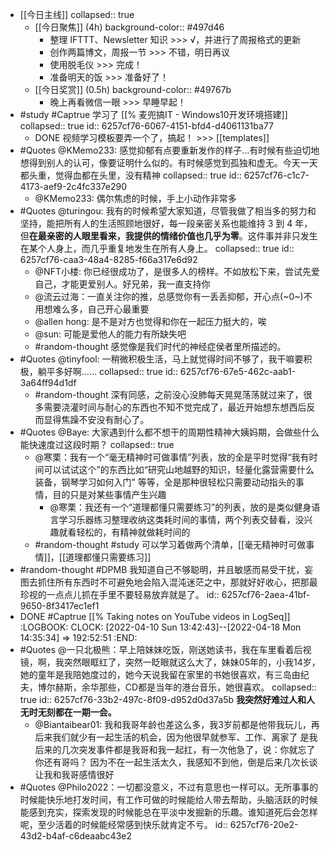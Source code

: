 - [[今日主线]]
  collapsed:: true
	- [[今日聚焦]] (4h)
	  background-color:: #497d46
		- 整理 IFTTT、Newsletter 知识 >>> √，并进行了周报格式的更新
		- 创作两篇博文，周报一节 >>> 不错，明日再议
		- 使用脱毛仪 >>> 完成！
		- 准备明天的饭 >>> 准备好了！
	- [[今日奖赏]] (0.5h)
	  background-color:: #49767b
		- 晚上再看微信一眼 >>> 早睡早起！
- #study #Captrue 学习了 [[% 麦兜搞IT - Windows10开发环境搭建]]
  collapsed:: true
  id:: 6257cf76-6067-4151-bfd4-d4061131ba77
	- DONE 视频学习模板要弄一个了，搞起！ >>> [[templates]]
- #Quotes @KMemo233: 感觉抑郁有点要重新发作的样子…有时候有些迫切地想得到别人的认可，像要证明什么似的。有时候感觉到孤独和虚无。今天一天都头重，觉得血都在头里，没有精神
  collapsed:: true
  id:: 6257cf76-c1c7-4173-aef9-2c4fc337e290
	- @KMemo233: 偶尔焦虑的时候，手上小动作非常多
- #Quotes @turingou: 我有的时候希望大家知道，尽管我做了相当多的努力和坚持，能把所有人的生活照顾地很好，每一段亲密关系也能维持 3 到 4 年，但**在最亲密的人眼里看来，我提供的情绪价值也几乎为零**。这件事并非只发生在某个人身上，而几乎重复地发生在所有人身上。
  collapsed:: true
  id:: 6257cf76-caa3-48a4-8285-f66a317e6d92
	- @NFT小楼: 你已经很成功了，是很多人的榜样。不如放松下来，尝试先爱自己，才能更爱别人。好兄弟，我一直支持你
	- @流云过海：一直关注你的推，总感觉你有一丢丢抑郁，开心点(~0~)不用想难么多，自己开心最重要
	- @allen hong: 是不是对方也觉得和你在一起压力挺大的，唉
	- @sun: 可能是爱他人的能力有所缺失吧
	- #random-thought 感觉像是我们时代的神经症侯者里所描述的。
- #Quotes @tinyfool: 一稍微积极生活，马上就觉得时间不够了，我干嘛要积极，躺平多好啊……
  collapsed:: true
  id:: 6257cf76-67e5-462c-aab1-3a64ff94d1df
	- #random-thought 深有同感，之前没心没肺每天晃晃荡荡就过来了，很多需要浇灌时间与耐心的东西也不知不觉完成了，最近开始想东想西后反而显得焦躁不安没有耐心了。
- #Quotes @Baye: 大家遇到什么都不想干的周期性精神大姨妈期，会做些什么能快速度过这段时期？
  collapsed:: true
	- @寒栗：我有一个“毫无精神时可做事情”列表，放的全是平时觉得“我有时间可以试试这个”的东西比如“研究山地越野的知识，轻量化露营需要什么装备，钢琴学习如何入门” 等等，全是那种很轻松只需要动动指头的事情，目的只是对某些事情产生兴趣
		- @寒栗：我还有一个“道理都懂只需要练习”的列表，放的是类似健身语言学习乐器练习整理收纳这类耗时间的事情，两个列表交替看，没兴趣就看轻松的，有精神就做耗时间的
	- #random-thought #study 可以学习着做两个清单，[[毫无精神时可做事情]]，[[道理都懂只需要练习]]
- #random-thought #DPMB 我知道自己不够聪明，并且敏感而易受干扰，妄图去抓住所有东西时不可避免地会陷入混沌迷茫之中，那就好好收心，把那最珍视的一点点儿抓在手里不要轻易放弃就是了。
  id:: 6257cf76-2aea-41bf-9650-8f3417ec1ef1
- DONE #Captrue [[% Taking notes on YouTube videos in LogSeq]]
  :LOGBOOK:
  CLOCK: [2022-04-10 Sun 13:42:43]--[2022-04-18 Mon 14:35:34] =>  192:52:51
  :END:
- #Quotes @一只北极熊：早上陪妹妹吃饭，刚送她读书，我在车里看着后视镜，啊，我突然眼眶红了，突然一眨眼就这么大了，妹妹05年的，小我14岁，她的童年是我陪她度过的，她今天说我留在家里的书她很喜欢，有三岛由纪夫，博尔赫斯，余华那些，CD都是当年的港台音乐，她很喜欢。
  collapsed:: true
  id:: 6257cf76-33b2-497c-8f09-d952d0d37a5b
  **我突然好难过人和人无时无刻都在一期一会。**
	- @Biantaibear01: 我和我哥年龄也差这么多，我3岁前都是他带我玩儿，再后来我们就少有一起生活的机会，因为他很早就参军、工作、离家了 是我后来的几次突发事件都是我哥和我一起扛，有一次他急了，说：你就忘了你还有哥吗？ 因为不在一起生活太久，我感知不到他，倒是后来几次长谈让我和我哥感情很好
- #Quotes @Philo2022：一切都没意义，不过有意思也一样可以。无所事事的时候能快乐地打发时间，有工作可做的时候能给人带去帮助，头脑活跃的时候能感到充实，探索发现的时候能总在平淡中发掘新的乐趣。谁知道死后会怎样呢，至少活着的时候能经常感到快乐就肯定不亏。
  id:: 6257cf76-20e2-43d2-b4af-c6deaabc43e2